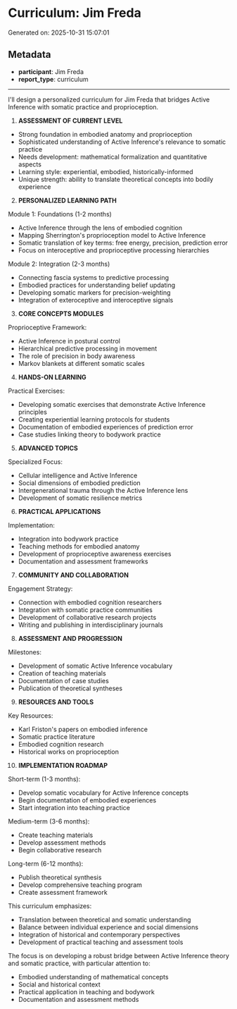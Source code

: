 # Curriculum: Jim Freda

Generated on: 2025-10-31 15:07:01

## Metadata

- **participant**: Jim Freda
- **report_type**: curriculum

---

I'll design a personalized curriculum for Jim Freda that bridges Active Inference with somatic practice and proprioception.

1. **ASSESSMENT OF CURRENT LEVEL**
- Strong foundation in embodied anatomy and proprioception
- Sophisticated understanding of Active Inference's relevance to somatic practice
- Needs development: mathematical formalization and quantitative aspects
- Learning style: experiential, embodied, historically-informed
- Unique strength: ability to translate theoretical concepts into bodily experience

2. **PERSONALIZED LEARNING PATH**

Module 1: Foundations (1-2 months)
- Active Inference through the lens of embodied cognition
- Mapping Sherrington's proprioception model to Active Inference
- Somatic translation of key terms: free energy, precision, prediction error
- Focus on interoceptive and proprioceptive processing hierarchies

Module 2: Integration (2-3 months)
- Connecting fascia systems to predictive processing
- Embodied practices for understanding belief updating
- Developing somatic markers for precision-weighting
- Integration of exteroceptive and interoceptive signals

3. **CORE CONCEPTS MODULES**

Proprioceptive Framework:
- Active Inference in postural control
- Hierarchical predictive processing in movement
- The role of precision in body awareness
- Markov blankets at different somatic scales

4. **HANDS-ON LEARNING**

Practical Exercises:
- Developing somatic exercises that demonstrate Active Inference principles
- Creating experiential learning protocols for students
- Documentation of embodied experiences of prediction error
- Case studies linking theory to bodywork practice

5. **ADVANCED TOPICS**

Specialized Focus:
- Cellular intelligence and Active Inference
- Social dimensions of embodied prediction
- Intergenerational trauma through the Active Inference lens
- Development of somatic resilience metrics

6. **PRACTICAL APPLICATIONS**

Implementation:
- Integration into bodywork practice
- Teaching methods for embodied anatomy
- Development of proprioceptive awareness exercises
- Documentation and assessment frameworks

7. **COMMUNITY AND COLLABORATION**

Engagement Strategy:
- Connection with embodied cognition researchers
- Integration with somatic practice communities
- Development of collaborative research projects
- Writing and publishing in interdisciplinary journals

8. **ASSESSMENT AND PROGRESSION**

Milestones:
- Development of somatic Active Inference vocabulary
- Creation of teaching materials
- Documentation of case studies
- Publication of theoretical syntheses

9. **RESOURCES AND TOOLS**

Key Resources:
- Karl Friston's papers on embodied inference
- Somatic practice literature
- Embodied cognition research
- Historical works on proprioception

10. **IMPLEMENTATION ROADMAP**

Short-term (1-3 months):
- Develop somatic vocabulary for Active Inference concepts
- Begin documentation of embodied experiences
- Start integration into teaching practice

Medium-term (3-6 months):
- Create teaching materials
- Develop assessment methods
- Begin collaborative research

Long-term (6-12 months):
- Publish theoretical synthesis
- Develop comprehensive teaching program
- Create assessment framework

This curriculum emphasizes:
- Translation between theoretical and somatic understanding
- Balance between individual experience and social dimensions
- Integration of historical and contemporary perspectives
- Development of practical teaching and assessment tools

The focus is on developing a robust bridge between Active Inference theory and somatic practice, with particular attention to:
- Embodied understanding of mathematical concepts
- Social and historical context
- Practical application in teaching and bodywork
- Documentation and assessment methods